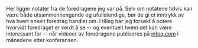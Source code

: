 Her ligger notater fra de foredragene jeg var på. Selv om notatene tidvis kan være både utsammenhengende og ufullstendige, bør de gi et inntrykk av hva hvert enkelt foredrag handlet om. I tilleg har jeg forsøkt å notere hvorvidt foredraget er verdt å se -- og eventuelt hvem det kan være interessant for -- når videoer av foredragene publiseres på [infoq.com](http://www.infoq.com/strange_loop/) i månedene etter konferansen.